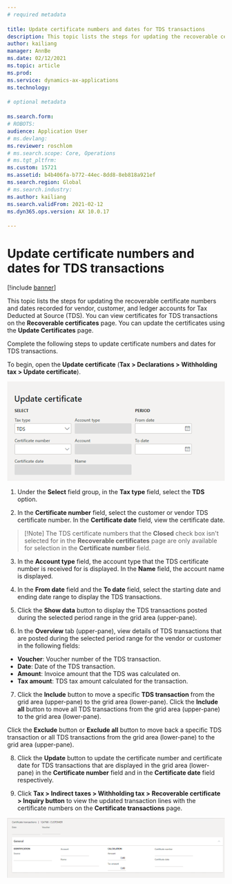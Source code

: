 ```yaml
---
# required metadata

title: Update certificate numbers and dates for TDS transactions
description: This topic lists the steps for updating the recoverable certificate numbers and dates recorded for vendor, customer, and ledger accounts for Tax Deducted at Source (TDS). 
author: kailiang
manager: AnnBe
ms.date: 02/12/2021
ms.topic: article
ms.prod: 
ms.service: dynamics-ax-applications
ms.technology: 

# optional metadata

ms.search.form: 
# ROBOTS: 
audience: Application User
# ms.devlang: 
ms.reviewer: roschlom
# ms.search.scope: Core, Operations
# ms.tgt_pltfrm: 
ms.custom: 15721
ms.assetid: b4b406fa-b772-44ec-8dd8-8eb818a921ef
ms.search.region: Global
# ms.search.industry: 
ms.author: kailiang
ms.search.validFrom: 2021-02-12
ms.dyn365.ops.version: AX 10.0.17

---
```


# Update certificate numbers and dates for TDS transactions

[!include [banner](../includes/banner.md)]

This topic lists the steps for updating the recoverable certificate numbers and dates recorded for vendor, customer, and ledger accounts for Tax Deducted at Source (TDS). You can view certificates for TDS transactions on the **Recoverable certificates** page. You can update the certificates using the **Update Certificates** page.

Complete the following steps to update certificate numbers and dates for TDS transactions.

To begin, open the **Update certificate** (**Tax > Declarations > Withholding tax > Update certificate**). 

 [![Update certificate](./media/apac-ind-TDS-45.png)](./media/apac-ind-TDS-45.png)

1. Under the **Select** field group, in the **Tax type** field, select the **TDS** option.

2. In the **Certificate number** field, select the customer or vendor TDS certificate number. In the **Certificate date** field, view the certificate date.

>   [!Note]
>   The TDS certificate numbers that the **Closed**  check box isn't selected for in the **Recoverable certificates** page are only available for selection in the **Certificate number**  field.   

3. In the **Account type** field, the account type that the TDS certificate number is received for is displayed. In the **Name** field, the account name is displayed.

4. In the **From date** field and the **To date** field, select the starting date and ending date range to display the TDS transactions.

5. Click the **Show data** button to display the TDS transactions posted during the selected period range in the grid area (upper-pane).

6. In the **Overview** tab (upper-pane), view details of TDS transactions that are posted during the selected period range for the vendor or customer in the following fields:

- **Voucher**: Voucher number of the TDS transaction.
- **Date**: Date of the TDS transaction.
- **Amount**: Invoice amount that the TDS was calculated on.
- **Tax amount**: TDS tax amount calculated for the transaction.

7.  Click the **Include** button to move a specific **TDS transaction** from the grid area (upper-pane) to the grid area (lower-pane). Click the **Include all** button to move all TDS transactions from the grid area (upper-pane) to the grid area (lower-pane).

   Click the **Exclude** button or **Exclude all** button to move back a specific TDS transaction or all TDS transactions from the grid area (lower-pane) to the grid area (upper-pane).

8. Click the **Update** button to update the certificate number and certificate date for TDS transactions that are displayed in the grid area (lower-pane) in the **Certificate number** field and in the **Certificate date** field respectively.

9. Click **Tax > Indirect taxes > Withholding tax > Recoverable certificate > Inquiry button** to view the updated transaction lines with the certificate numbers on the **Certificate transactions** page.

 [![Certificate transactions](./media/apac-ind-TDS-46.png)](./media/apac-ind-TDS-46.png)
